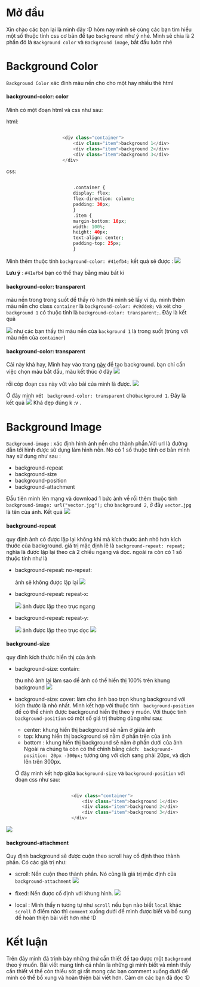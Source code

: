 # Mở đầu 
Xin chào các bạn lại là mình đây :D hôm nay mình sẽ cùng các bạn tìm hiểu một số thuộc tính css cơ bản để tạo `background `như ý nhé. Mình sẽ chia là 2 phần đó là `Background color` và `Background image`, bắt đầu luôn nhé
# Background Color
`Background Color` xác đinh màu nền cho cho một hay nhiều thẻ html

   ####    background-color: color
   Mình có một đoạn html và css như sau: 
   
   html:
   ```php

                        <div class="container">
                            <div class="item">background 1</div>
                            <div class="item">background 2</div>
                            <div class="item">background 3</div>
                        </div>

```


css: 
   ```php

                            .container {
                            display: flex;
                            flex-direction: column;
                            padding: 30px;
                            }
                            .item {
                            margin-bottom: 10px;
                            width: 100%;
                            height: 40px;
                            text-align: center;
                            padding-top: 25px;
                            }

```
Mình thêm thuộc tính  `background-color: #41efb4;` kết quả sẽ được :
![](https://images.viblo.asia/57c0918d-3ac5-4e3b-b8d3-c4d365e1aa4f.PNG)


**Lưu ý** : `#41efb4` bạn có thể thay bằng màu bất kì 
   ####        background-color: transparent
   màu nền trong trong suốt để thấy rõ hơn thì mình sẽ lấy ví dụ. mình thêm màu nền cho class `container` là `background-color: #c9dde8;` và xét cho `background 1` có thuộc tính là `background-color: transparent;`. Đây là kết quả 
   
  ![](https://images.viblo.asia/e02c235d-bbe0-4921-a922-a215365ff052.PNG)
như  các bạn thấy thì màu nền của  `background 1` là trong suốt (trùng với màu nền của `container`)
   ####        background-color: transparent
   Cái này khá hay, Mình hay vào trang  [này](https://cssgradient.io/)  để tạo background. bạn chỉ cần việc chọn màu bắt đầu, màu kết thúc ở đây 
   ![](https://images.viblo.asia/714ae6eb-899d-471a-8803-c0def54738cb.PNG)

   rồi cóp đoạn css này vứt vào bài của mình là được.
   ![](https://images.viblo.asia/d657f21d-dda3-4fe9-9a7d-5cae9eabb5a1.PNG)

Ở đây mình xét ` background-color: transparent` cho`background 1`. Đây là kết quả ![](https://images.viblo.asia/85c7e97d-c304-46fc-9327-b79bc24ce593.PNG)
Khá đẹp đúng k :v .
# Background Image
`Background-image` : xác định hình ảnh nền cho thành phần.Với url là đường dẫn tới hình được sử dụng làm hình nền. Nó có 1 số thuộc tính cơ bản mình hay sử dụng  như sau : 

* background-repeat
* background-size
* background-position
* background-attachment

Đầu tiên mình lên mạng và  download 1 bức ảnh về rồi thêm thuộc tính `background-image: url("vector.jpg");` cho `background 2`, ở đây `vector.jpg` là tên của ảnh. Kết quả ![](https://images.viblo.asia/8bdc2581-d288-4f5b-a507-a552fc91fe2b.PNG)

#### background-repeat
quy định ảnh có được lặp lại không khi mà kích thước ảnh nhỏ hơn kích thước của background. giá trị mặc định lẽ là `background-repeat: repeat;` nghĩa là được lặp lại theo cả 2 chiều ngang và dọc. ngoài ra còn có 1 số thuộc tính như là 

*    background-repeat: no-repeat: 

        ảnh sẽ không được lặp lại
        ![](https://images.viblo.asia/c7cfdb4b-14bb-4dc9-97f7-51b02e353618.PNG)
* background-repeat: repeat-x: 

     ![](https://images.viblo.asia/b31aad18-1dae-4d4c-9536-c888be473917.PNG)
ảnh được lặp theo trục ngang 

* background-repeat: repeat-y: 

     ![](https://images.viblo.asia/b31aad18-1dae-4d4c-9536-c888be473917.PNG)
ảnh được lặp theo trục dọc
![](https://images.viblo.asia/de40b771-5631-4aee-ad8a-ca54684261c7.PNG)

####  background-size 
quy đinh  kích thước hiển thị của ảnh 

* background-size: contain: 

     thu nhỏ ảnh lại làm sao để ảnh có thể hiển thị 100% trên khung background 
     ![](https://images.viblo.asia/8d0ed9d4-928a-4666-9061-d9d09b967025.PNG)


* background-size: cover:
làm cho ảnh bao trọn khung background với kích thước là nhỏ nhất. Mình kết hợp với thuộc tính ` background-position` để có thể chỉnh được background hiển thị theo ý muốn. Với thuộc tính `background-position` có một số giá trị thường dùng như sau: 

    * center: khung hiển thị background sẽ nằm ở giữa ảnh 
    * top:  khung hiển thị background sẽ nằm ở phần trên của ảnh 
    * bottom :  khung hiển thị background sẽ nằm ở phần dưới của ảnh 
    Ngoài ra chúng ta còn có thể chỉnh bằng cách: `	background-position: 20px -300px;` tương ứng với dịch sang phải 20px, và dịch lên trên 300px.
    
  Ở đây mình kết hợp giữa `background-size` và `background-position` với đoạn css như sau:
   ```php

                        <div class="container">
                            <div class="item">background 1</div>
                            <div class="item">background 2</div>
                            <div class="item">background 3</div>
                        </div>

![](https://images.viblo.asia/c2a52cfd-0d77-4f3b-9333-064eed9e0dd5.PNG)

####  background-attachment
Quy định background sẽ được cuộn theo scroll hay cố định theo thành phần. Có các giá trị như: 

   * scroll: Nền cuộn theo thành phần. Nó cũng là giá trị mặc định của ` background-attachment`
   ![](https://images.viblo.asia/384755d4-2902-43e6-b52a-6b151a4488eb.gif)

   * fixed:  Nền được cố định với khung hình.
   ![](https://images.viblo.asia/5f13233f-ff6e-41ba-a857-89d066a9b32f.gif)

   * local : Mình thấy n tương tự như `scroll` nếu bạn nào biết `local` khác `scroll` ở điểm nào thì `comment` xuống dưới để mình được biết và bổ sung để hoàn thiện bài viết hơn nhé :D
# Kết luận
Trên đây mình đã trình bày những thứ cần thiết để tạo được một `Background` theo ý muốn. Bài viết mang tính cá nhân là những gì mình biết và mình thấy cần thiết vì thế còn thiếu sót gì rất mong các bạn comment xuống dưới để mình có thể bổ xung và hoàn thiện bài viết hơn. Cảm ơn các bạn đã đọc :D
